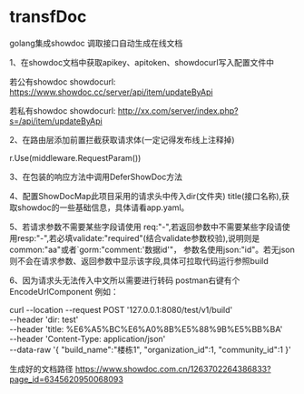 # transfDoc
golang集成showdoc 调取接口自动生成在线文档

1、在showdoc文档中获取apikey、apitoken、showdocurl写入配置文件中

若公有showdoc  showdocurl: https://www.showdoc.cc/server/api/item/updateByApi

若私有showdoc  showdocurl: http://xx.com/server/index.php?s=/api/item/updateByApi

2、在路由层添加前置拦截获取请求体(一定记得发布线上注释掉)

r.Use(middleware.RequestParam())

3、在包装的响应方法中调用DeferShowDoc方法

4、配置ShowDocMap此项目采用的请求头中传入dir(文件夹) title(接口名称),获取showdoc的一些基础信息，具体请看app.yaml。

5、若请求参数不需要某些字段请使用 req:"-",若返回参数中不需要某些字段请使用resp:"-",若必填validate:"required"(结合validate参数校验),说明则是 common:"aa"或者`gorm:"comment:'数据id'"，
参数名使用json:"id"。若无json则不会在请求参数、返回参数中显示该字段,具体可拉取代码运行参照build

6、因为请求头无法传入中文所以需要进行转码 postman右键有个EncodeUrlComponent
例如：

curl --location --request POST '127.0.0.1:8080/test/v1/build' \
--header 'dir: test' \
--header 'title: %E6%A5%BC%E6%A0%8B%E5%88%9B%E5%BB%BA' \
--header 'Content-Type: application/json' \
--data-raw '{
    "build_name":"楼栋1",
    "organization_id":1,
    "community_id":1
}'

生成好的文档路径
https://www.showdoc.com.cn/1263702264386833?page_id=6345620950068093
